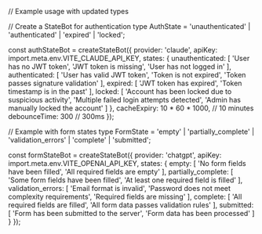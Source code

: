 // Example usage with updated types

// Create a StateBot for authentication
type AuthState = 'unauthenticated' | 'authenticated' | 'expired' | 'locked';

const authStateBot = createStateBot<AuthState>({
  provider: 'claude',
  apiKey: import.meta.env.VITE_CLAUDE_API_KEY,
  states: {
    unauthenticated: [
      'User has no JWT token',
      'JWT token is missing',
      'User has not logged in'
    ],
    authenticated: [
      'User has valid JWT token',
      'Token is not expired',
      'Token passes signature validation'
    ],
    expired: [
      'JWT token has expired',
      'Token timestamp is in the past'
    ],
    locked: [
      'Account has been locked due to suspicious activity',
      'Multiple failed login attempts detected',
      'Admin has manually locked the account'
    ]
  },
  cacheExpiry: 10 * 60 * 1000, // 10 minutes
  debounceTime: 300 // 300ms
});

// Example with form states
type FormState = 'empty' | 'partially_complete' | 'validation_errors' | 'complete' | 'submitted';

const formStateBot = createStateBot<FormState>({
  provider: 'chatgpt',
  apiKey: import.meta.env.VITE_OPENAI_API_KEY,
  states: {
    empty: [
      'No form fields have been filled',
      'All required fields are empty'
    ],
    partially_complete: [
      'Some form fields have been filled',
      'At least one required field is filled'
    ],
    validation_errors: [
      'Email format is invalid',
      'Password does not meet complexity requirements',
      'Required fields are missing'
    ],
    complete: [
      'All required fields are filled',
      'All form data passes validation rules'
    ],
    submitted: [
      'Form has been submitted to the server',
      'Form data has been processed'
    ]
  }
});